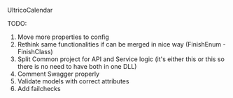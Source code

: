 UltricoCalendar

TODO:
1. Move more properties to config
2. Rethink same functionalities if can be merged in nice way (FinishEnum - FinishClass)
3. Split Common project for API and Service logic (it's either this or this so there is no need to have both in one DLL)
4. Comment Swagger properly
5. Validate models with correct attributes
6. Add failchecks